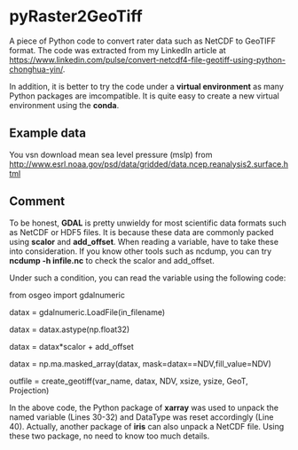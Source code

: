 # pyRaster2GeoTiff

A piece of Python code to convert rater data such as NetCDF to GeoTIFF format.
The code was extracted from my LinkedIn article at https://www.linkedin.com/pulse/convert-netcdf4-file-geotiff-using-python-chonghua-yin/.

In addition, it is better to try the code under a **virtual environment** as many Python packages are imcompatible. It is quite easy to create a new virtual environment using the **conda**.

## Example data

You vsn download mean sea level pressure (mslp) from
http://www.esrl.noaa.gov/psd/data/gridded/data.ncep.reanalysis2.surface.html

## Comment

To be honest, **GDAL** is pretty unwieldy for most scientific data formats such as NetCDF or HDF5 files. It is because these data are commonly packed using **scalor** and **add_offset**. When reading a variable, have to take these into consideration. If you know other tools such as ncdump, you can try **ncdump -h infile.nc** to check the scalor and add_offset.

Under such a condition, you can read the variable using the following code:

from osgeo import gdalnumeric

datax = gdalnumeric.LoadFile(in_filename)

datax = datax.astype(np.float32)

datax = datax*scalor + add_offset

datax = np.ma.masked_array(datax, mask=datax==NDV,fill_value=NDV) 

outfile = create_geotiff(var_name, datax, NDV, xsize, ysize, GeoT, Projection)

In the above code, the Python package of **xarray** was used to unpack the named variable (Lines 30-32) and DataType was reset accordingly (Line 40). Actually, another package of **iris** can also unpack a NetCDF file. Using these two package, no need to know too much details.
